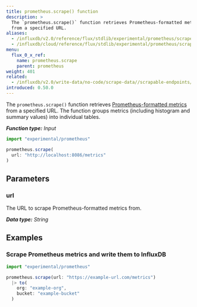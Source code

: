 ```yaml
---
title: prometheus.scrape() function
description: >
  The `prometheus.scrape()` function retrieves Prometheus-formatted metrics
  from a specified URL.
aliases:
  - /influxdb/v2.0/reference/flux/stdlib/experimental/prometheus/scrape/
  - /influxdb/cloud/reference/flux/stdlib/experimental/prometheus/scrape/
menu:
  flux_0_x_ref:
    name: prometheus.scrape
    parent: prometheus
weight: 401
related:
  - /influxdb/v2.0/write-data/no-code/scrape-data//scrapable-endpoints/
introduced: 0.50.0
---
```


The `prometheus.scrape()` function retrieves [Prometheus-formatted metrics](https://prometheus.io/docs/instrumenting/exposition_formats/)
from a specified URL.
The function groups metrics (including histogram and summary values) into individual tables.

_**Function type:** Input_

```js
import "experimental/prometheus"

prometheus.scrape(
  url: "http://localhost:8086/metrics"
)
```

## Parameters

### url
The URL to scrape Prometheus-formatted metrics from.

_**Data type:** String_

## Examples

### Scrape Prometheus metrics and write them to InfluxDB
```js
import "experimental/prometheus"

prometheus.scrape(url: "https://example-url.com/metrics")
  |> to(
    org: "example-org",
    bucket: "example-bucket"
  )
```

